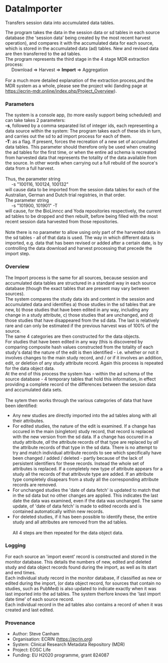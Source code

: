 # DataImporter
Transfers session data into accumulated data tables.

The program takes the data in the session data or sd tables in each source database (the 'session data' being created by the most recent harvest operation), and compares it with the accumulated data for each source, which is stored in the accumulated data (ad) tables. New and revised data are then transferred to the ad tables.<br/>
The program represents the third stage in the 4 stage MDR extraction process:<br/>
&nbsp;&nbsp;&nbsp;&nbsp;&nbsp;Download => Harvest => **Import** => Aggregation<br/><br/>
For a much more detailed explanation of the extraction process,and the MDR system as a whole, please see the project wiki (landing page at https://ecrin-mdr.online/index.php/Project_Overview).<br/>

### Parameters
The system is a console app, (to more easily support being scheduled) and can take takes 2 parameters: <br/>
**-s**, followed by a comma separated list of integer ids, each representing a data source within the system: The program takes each of these ids in turn, and carries out the sd to ad import process for each of them.<br/>
**-T**: as a flag. If present, forces the recreation of a new set of accumulated data tables. This parameter should therefore only be used when creating the ad tables for the first time, or when the entire ad schema is recreated from harvested data that represents the totality of the data available from the source. In other words when carrying out a full rebuild of the source's data from a full harvest.<br/><br/>
Thus, the parameter string<br/>
&nbsp;&nbsp;&nbsp;&nbsp;&nbsp;-s "100116, 100124, 100132" <br/>
will cause data to be imported from the session data tables for each of the Australian, German and Dutch trial registries, in that order.<br/>
The parameter string<br/>
&nbsp;&nbsp;&nbsp;&nbsp;&nbsp;-s "101900, 101901" -T<br/>
will cause, for the BioLinncc and Yoda repositories respectively, the current ad tables to be dropped and then rebuilt, before being filled with the most recent session data harvested from those repositories.<br/>  
Note there is no parameter to allow using only part of the harvested data in the sd tables - all of that data is used. The way in which different data is imported, e.g. data that has been revised or added after a certain date, is by controlling the data download and harvest processing that precede the import step.<br/>

### Overview
The Import process is the same for all sources, because session and accumulated data tables are structured in a standard way in each source database (though the exact tables that are present may vary between sources).<br/>
The system compares the study data ids and content in the session and accumulated data and identifies a) those studies in the sd tables that are new, b) those studies that have been edited in any way, including any change in a study attribute, c) those studies that are unchanged, and d) those studies that have disappeared from the sd data. The last is relatively rare and can only be estimated if the previous harvest was of 100% of the source.<br/>
The same 4 categories are then constructed for the data objects.<br/> 
For studies that have been edited in any way (this is discovered by comparing composite hash values constructed from the totality of each study's data) the nature of the edit is then identified - i.e. whether or not it involves changes to the main study record, and / or if it involves an addition, edit, or deletion of any study attribute record. Again this process is repeated for the data object data.<br/> 
At the end of this process the system has - within the ad schema of the source database - 4 temporary tables that hold this information, in effect providing a complete record of the differences between the session data and accumulated data sets.<br/> 
<br/>
The sytem then works through the various categories of data that have been identified:
* Any new studies are directly imported into the ad tables along with all their attributes.
* For edited studies, the nature of the edit is examined. If a change has occured in the main (singleton) study record, that record is replaced with the new version from the sd data. If a change has occured in a study attribute, *all* the attribute records of that type are replaced by *all* the attribute records of that type in the sd data. There is no attempt to try and match individual attribute records to see which specifically have been changed / added / deleted - partly because of the lack of persistent identifiers for these records. Instead the whole set of attributes is replaced. If a completely new type of attribute appears for a study all the records of that attribvute type are added. If an attribute type completely disapears from a study all the corresponding attribute records are removed.<br/>
* For unchanged studies the 'date of data fetch' is updated to match that in the sd data but no other changes are applied. This indicates the last date the data was examined, even if the data was unchanged. The same update, of 'date of data fetch' is made to edited records and is contained automatically within new records. 
* For deleted studies, if it has been possible to identify these, the entire study and all attributes are removed from the ad tables.<br/>  
All 4 steps are then repeated for the data object data.<br/> 

### Logging
For each source an 'import event' record is constructed and stored in the monitor database. This details the numbers of new, edited and deleted study and data object records found during the import, as well as its start and end times.<br/> Each individual study record in the monitor database, if classified as new or edited during the import, (or data object record, for sources that contain no studies, such as PubMed) is also updated to indicate exactly when it was last imported into the ad tables. The system therfore knows the 'last import date time' of each source record.<br/>Each individual record in the ad tables also contains a record of when it was created and last edited.<br/>

### Provenance
* Author: Steve Canham
* Organisation: ECRIN (https://ecrin.org)
* System: Clinical Research Metadata Repository (MDR)
* Project: EOSC Life
* Funding: EU H2020 programme, grant 824087

